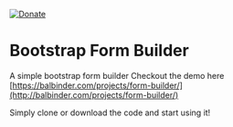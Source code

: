 
[![Donate](https://img.shields.io/badge/Donate-PayPal-green.svg)](https://www.paypal.com/cgi-bin/webscr?cmd=_s-xclick&hosted_button_id=A45DEPWLRZK5S)

# Bootstrap Form Builder
A simple bootstrap form builder
Checkout the demo here [https://balbinder.com/projects/form-builder/](http://balbinder.com/projects/form-builder/)

Simply clone or download the code and start using it!
